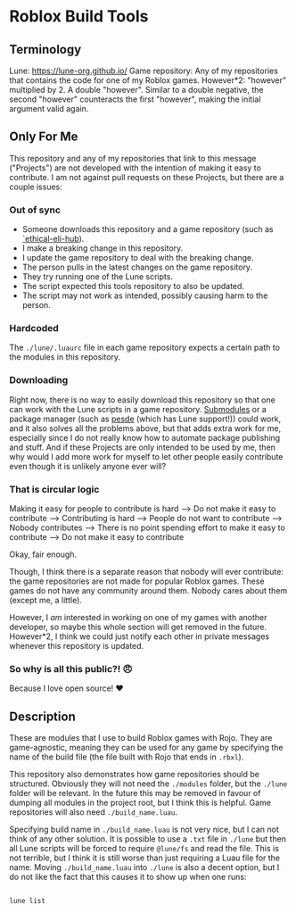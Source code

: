 # Roblox Build Tools

## Terminology

Lune: https://lune-org.github.io/
Game repository: Any of my repositories that contains the code for one of my Roblox games.
However*2: "however" multiplied by 2. A double "however". Similar to a double negative, the second "however" counteracts the first "however", making the initial argument valid again.

## Only For Me

This repository and any of my repositories that link to this message ("Projects") are not developed with the intention of making it easy to contribute. I am not against pull requests on these Projects, but there are a couple issues:

### Out of sync

- Someone downloads this repository and a game repository (such as [`ethical-eli-hub](https://github.com/EliTheGingerCat/ethical-eli-hub)).
- I make a breaking change in this repository.
- I update the game repository to deal with the breaking change.
- The person pulls in the latest changes on the game repository.
- They try running one of the Lune scripts.
- The script expected this tools repository to also be updated.
- The script may not work as intended, possibly causing harm to the person.

### Hardcoded

The `./lune/.luaurc` file in each game repository expects a certain path to the modules in this repository.

### Downloading

Right now, there is no way to easily download this repository so that one can work with the Lune scripts in a game repository. [Submodules](https://git-scm.com/book/en/v2/Git-Tools-Submodules) or a package manager (such as [pesde](https://pesde.dev/) (which has Lune support!)) could work, and it also solves all the problems above, but that adds extra work for me, especially since I do not really know how to automate package publishing and stuff. And if these Projects are only intended to be used by me, then why would I add more work for myself to let other people easily contribute even though it is unlikely anyone ever will?

### That is circular logic

Making it easy for people to contribute is hard
--> Do not make it easy to contribute
--> Contributing is hard
--> People do not want to contribute
--> Nobody contributes
--> There is no point spending effort to make it easy to contribute
--> Do not make it easy to contribute

Okay, fair enough.

Though, I think there is a separate reason that nobody will ever contribute: the game repositories are not made for popular Roblox games. These games do not have any community around them. Nobody cares about them (except me, a little).

However, I *am* interested in working on one of my games with another developer, so maybe this whole section will get removed in the future. However*2, I think we could just notify each other in private messages whenever this repository is updated.

### So why is all this public?! 😠

Because I love open source! ❤️

## Description

These are modules that I use to build Roblox games with Rojo. They are game-agnostic, meaning they can be used for any game by specifying the name of the build file (the file built with Rojo that ends in `.rbxl`).

This repository also demonstrates how game repositories should be structured. Obviously they will not need the `./modules` folder, but the `./lune` folder will be relevant. In the future this may be removed in favour of dumping all modules in the project root, but I think this is helpful. Game repositories will also need `./build_name.luau`.

Specifying build name in `./build_name.luau` is not very nice, but I can not think of any other solution. It is possible to use a `.txt` file in `./lune` but then all Lune scripts will be forced to require `@lune/fs` and read the file. This is not terrible, but I think it is still worse than just requiring a Luau file for the name. Moving `./build_name.luau` into `./lune` is also a decent option, but I do not like the fact that this causes it to show up when one runs:

```bash

lune list

```
